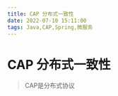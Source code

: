```yaml
---
title: CAP 分布式一致性
date: 2022-07-10 15:11:00
tags: Java,CAP,Spring,微服务
---
```


# CAP 分布式一致性

> CAP是分布式协议
